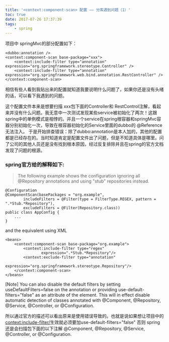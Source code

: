 ```yaml
---
title: '<context:component-scan> 配置 —— 分库遇到问题（1）'
toc: true
date: 2017-07-26 17:37:39
tags: 
    - spring
---
```

项目中 springMvc的部分配置如下：
```
<dubbo:annotation />
<context:component-scan base-package="xxx">
    <context:include-filter type="annotation" expression="org.springframework.stereotype.Controller" />
    <context:include-filter type="annotation" expression="org.springframework.web.bind.annotation.RestController" />
</context:component-scan>
```
相信有些人看到我贴出来的配置就知道我要说明什么问题了，如果你还是没有头绪的话，可以看下我遇到的问题。
<!-- more -->
这个配置文件本来是想要扫描 xxx包下面的Controller和 RestControl注解，看起来并没有什么问题。我无意中一次测试发现某些service被初始化了两次！这跟spring中的单例模式是相悖的。并且一个service在spring根容器和springMvc容器分别初始化一次，导致在根容器初始化的Service里面的dubbo的 @Reference无法注入。
于是开始排查错误：除了dubbo:annotation是本人加的，其他的配置都是已经存在的。当时知道肯定是配置文件出了问题，但是不知道具体是哪里。问了公司的其他人员还是没有找到根本原因，经过反复排除并且在spring的官方文档发现了问题的根源。

### spring官方给的解释如下:
>The following example shows the configuration ignoring all @Repository annotations and using "stub" repositories instead.
```
@Configuration
@ComponentScan(basePackages = "org.example",
        includeFilters = @Filter(type = FilterType.REGEX, pattern = ".*Stub.*Repository"),
        excludeFilters = @Filter(Repository.class))
public class AppConfig {
    ...
}
```
and the equivalent using XML
```
<beans>
    <context:component-scan base-package="org.example">
        <context:include-filter type="regex"
                expression=".*Stub.*Repository"/>
        <context:exclude-filter type="annotation"
                expression="org.springframework.stereotype.Repository"/>
    </context:component-scan>
</beans>
```
[Note]
You can also disable the default filters by setting useDefaultFilters=false on the annotation or providing use-default-filters="false" as an attribute of the <component-scan/> element. This will in effect disable automatic detection of classes annotated with @Component, @Repository, @Service, @Controller, or @Configuration.

所以通过官方的描述可以看出原来是<component-scan/>使用错误导致的。也就是说如果想让项目中的<context:include-filter/>生效就必须要加use-default-filters="false" 否则 spring还是会扫描包下面的以下注解 @Component, @Repository, @Service, @Controller, or @Configuration.